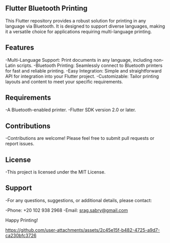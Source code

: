 ## Flutter Bluetooth Printing
This Flutter repository provides a robust solution for printing in any language via Bluetooth. It is designed to support diverse languages, making it a versatile choice for applications requiring multi-language printing.

## Features
-Multi-Language Support: Print documents in any language, including non-Latin scripts.
-Bluetooth Printing: Seamlessly connect to Bluetooth printers for fast and reliable printing.
-Easy Integration: Simple and straightforward API for integration into your Flutter project.
-Customizable: Tailor printing layouts and content to meet your specific requirements.
## Requirements
-A Bluetooth-enabled printer.
-Flutter SDK version 2.0 or later.
## Contributions
-Contributions are welcome! Please feel free to submit pull requests or report issues.

## License
-This project is licensed under the MIT License.

## Support
-For any questions, suggestions, or additional details, please contact:

-Phone: +20 102 938 2968
-Email: srag.sabry@gmail.com



Happy Printing!



https://github.com/user-attachments/assets/2c45e15f-b482-4725-a9d7-ca230bfc3726

